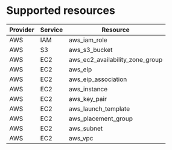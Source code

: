 # Supported resources

| Provider | Service | Resource |
| -------- | ------- | -------- |
| AWS      | IAM     | aws_iam_role |
| AWS      | S3      | aws_s3_bucket |
| AWS      | EC2     | aws_ec2_availability_zone_group      |
| AWS      | EC2     | aws_eip      |
| AWS      | EC2     | aws_eip_association      |
| AWS      | EC2     | aws_instance |
| AWS      | EC2     | aws_key_pair      |
| AWS      | EC2     | aws_launch_template      |
| AWS      | EC2     | aws_placement_group   |
| AWS      | EC2     | aws_subnet   |
| AWS      | EC2     | aws_vpc      |